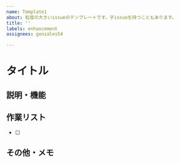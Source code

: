 ```yaml
---
name: Template1
about: 粒度の大きいissueのテンプレートです。子issueを持つこともあります。
title: ''
labels: enhancement
assignees: gonzales54

---
```


# タイトル
## 説明・機能

## 作業リスト
- [ ] 

## その他・メモ
